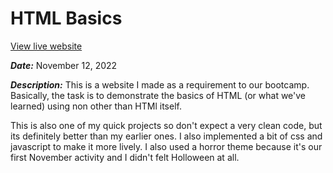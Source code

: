 # HTML Basics

[View live website](https://quendp.github.io/HTML-basics/)

**_Date:_** November 12, 2022

**_Description:_** This is a website I made as a requirement to our bootcamp. Basically, the task is to demonstrate the basics of HTML (or what we've learned) using non other than HTMl itself. 

This is also one of my quick projects so don't expect a very clean code, but its definitely better than my earlier ones. I also implemented a bit of css and javascript to make it more lively. I also used a horror theme because it's our first November activity and I didn't felt Holloween at all.